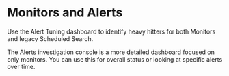 # Monitors and Alerts

Use the Alert Tuning dashboard to identify heavy hitters for both Monitors and legacy Scheduled Search.

The Alerts investigation console is a more detailed dashboard focused on only monitors. You can use this for overall status or looking at specific alerts over time.